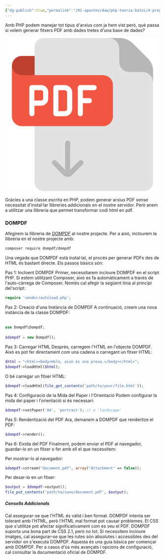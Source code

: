 ```yaml
---
{"dg-publish":true,"permalink":"/01-apuntes/daw/php-teoria-batoi/4-programacion-orientada-a-objetos-php/9-generacio-de-pdf-amb-dompdf/","tags":["PHP"]}
---
```


Amb PHP podem manejar tot tipus d'arxius com ja hem vist però, què passa si volem generar fitxers PDF amb dades tretes d'una base de dades?

![06-pdf.png|30](/img/user/01%20Apuntes/DAW/PHP%20Teoria%20Batoi/imagenes/06/06-pdf.png)

Gràcies a una classe escrita en PHP, podem generar arxius PDF sense necessitat d'instal·lar llibreries addicionals en el nostre servidor.
Però anem a utilitzar una llibreria que permet transformar codi html en pdf.

### DOMPDF

Afegirem la llibreria de [*DOMPDF*](https://github.com/seldaek/monolog) al nostre projecte. Per a això, inclourem la llibreria en el nostre projecte amb:

``` bash
composer require dompdf/dompdf
```
Una vegada que DOMPDF està instal·lat, el procés per generar PDFs des de HTML és bastant directe. Els passos bàsics són:

Pas 1: Incloent DOMPDF
Primer, necessitarem incloure DOMPDF en el script PHP. Si estem utilitzant Composer, això es fa automàticament a través de l'auto-càrrega de Composer. Només cal afegir la següent línia al principi del'script:

```php
require 'vendor/autoload.php';
```

Pas 2: Creació d'una Instància de DOMPDF
A continuació, creem una nova instància de la classe DOMPDF:

```php

use Dompdf\Dompdf;

$dompdf = new Dompdf();
```

Pas 3: Carregar HTML
Després, carregem l'HTML en l'objecte DOMPDF. Això es pot fer directament com una cadena o carregant un fitxer HTML:

```php
$html = "<html><body>Hola, això és una prova.</body></html>";
$dompdf->loadHtml($html);
```

O bé carregar un fitxer HTML:

```php
$dompdf->loadHtml(file_get_contents('path/to/your/file.html'));
```

Pas 4: Configuració de la Mida del Paper i l'Orientació
Podem configurar la mida del paper i l'orientació si és necessari:

```php
$dompdf->setPaper('A4', 'portrait'); // o 'landscape'
```

Pas 5: Renderització del PDF
Ara, demanem a DOMPDF que renderitze el PDF:

```php
$dompdf->render();
```

Pas 6: Eixida del PDF
Finalment, podem enviar el PDF al navegador, guardar-lo en un fitxer o fer amb ell el que necessitem:

Per mostrar-lo al navegador:

```php
$dompdf->stream("document.pdf", array("Attachment" => false));
```

Per desar-lo en un fitxer:

```php
$output = $dompdf->output();
file_put_contents('path/to/save/document.pdf', $output);
```

##### Consells Addicionals
Cal assegurar-se que l'HTML és vàlid i ben format. DOMPDF intenta ser tolerant amb l'HTML, però l'HTML mal format pot causar problemes.
El CSS que s'utilitze pot afectar significativament com es veu el PDF. DOMPDF suporta una bona part de CSS 2.1, però no tot.
Si necessitem incloure imatges, cal assegurar-se que les rutes són absolutes i accessibles des del servidor on s'executa DOMPDF.
Aquesta és una guia bàsica per començar amb DOMPDF. Per a casos d'ús més avançats i opcions de configuració, cal consultar la documentació oficial de DOMPDF.

